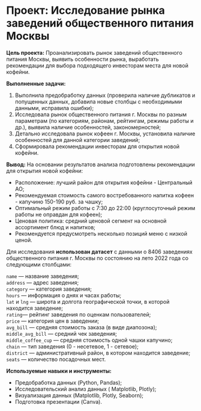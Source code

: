 # Проект: Исследование рынка заведений общественного питания Москвы
**Цель проекта:** Проанализировать рынок заведений общественного питания Москвы, выявить особенности рынка, выработать рекомендации 
для выбора подходящего инвесторам места для новой кофейни.  

**Выполненные задачи:**   
1. Выполнила предобработку данных (проверила наличие дубликатов и попущенных данных, добавила новые столбцы с необходимыми данными,
   исправила ошибки);  
2. Исследовала рынок общественного питания г. Москвы по разным параметрам (по категориям, районам, рейтингам, режимы работы и др.),
выявила наличие особенностей, закономерностей;
3. Детально исследовала рынок кофеен г. Москвы, установила наличие особенностей для данной категории заведений;
4. Сформировала рекомендации инвесторам для открытия новой кофейни.   

**Вывод:** На основании результатов анализа подготовлены рекомендации для открытия новой кофейни:  
* Расположение: лучший район для открытия кофейни - Центральный АО;  
* Рекомендуемая стоимость самого востребованного напитка кофеен - капучино 150-190 руб. за чашку;  
* Оптимальный режим работы с 7:30 до 22:00 (круглосуточный режим работы не оправдан для кофеен);  
* Ценовая политика: средний ценовой сегмент на основной ассортимент блюд и напитков;  
* Рекомендуется предусмотреть несколько позиций меню с низкой ценой.  
  
Для исследования **использован датасет** с данными о 8406 заведениях общественного питания г. Москвы по состоянию на лето 2022 года 
со следующими столбцами:  

`name` — название заведения;  
`address` — адрес заведения;  
`category` — категория заведения;  
`hours` — информация о днях и часах работы;  
`lat` и `lng` — широта и долгота географической точки, в которой находится заведение;  
`rating`— рейтинг заведения по оценкам пользователей;  
`price` — категория цен в заведении;  
`avg_bill` — средняя стоимость заказа (в виде диапозона);  
`middle_avg_bill` — средний чек заведения;  
`middle_coffee_cup` — средняя стоимость одной чашки капучино;  
`chain` — тип заведения (0 - несетевое, 1 - сетевое);  
`district` — административный район, в котором находится заведение;  
`seats` — количество посадочных мест.  

**Используемые навыки и инструменты:**   
* Предобработка данных (Python, Pandas);  
* Исследовательский анализ данных ( Matplotlib, Plotly);  
* Визуализация данных (Matplotlib, Plotly, Seaborn);  
* Подготовка презентации (Canva).
